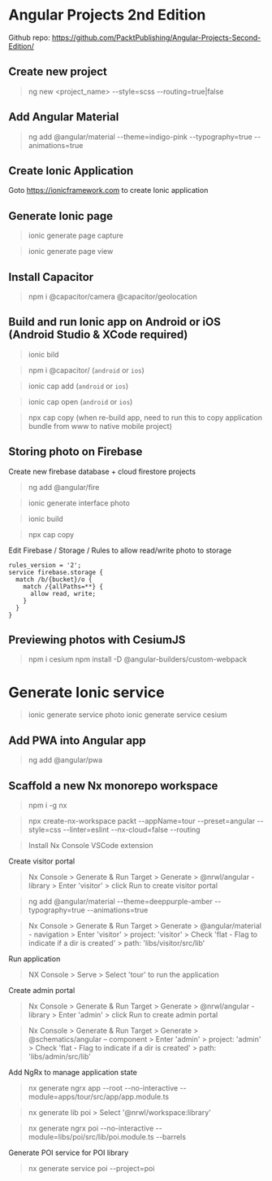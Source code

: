# Angular Projects 2nd Edition
Github repo: https://github.com/PacktPublishing/Angular-Projects-Second-Edition/

## Create new project
> ng new <project_name> --style=scss --routing=true|false

## Add Angular Material
> ng add @angular/material --theme=indigo-pink --typography=true --animations=true

## Create Ionic Application
Goto https://ionicframework.com to create Ionic application

## Generate Ionic page
> ionic generate page capture

> ionic generate page view

## Install Capacitor
> npm i @capacitor/camera @capacitor/geolocation

## Build and run Ionic app on Android or iOS (Android Studio & XCode required)
> ionic bild

> npm i @capacitor/<os> (`android` or `ios`)

> ionic cap add <os> (`android` or `ios`)

> ionic cap open <os> (`android` or `ios`)

> npx cap copy (when re-build app, need to run this to copy application bundle from www to native mobile project)

## Storing photo on Firebase
Create new firebase database + cloud firestore projects
> ng add @angular/fire

> ionic generate interface photo

> ionic build

> npx cap copy

Edit Firebase / Storage / Rules to allow read/write photo to storage
```
rules_version = '2';
service firebase.storage {
  match /b/{bucket}/o {
    match /{allPaths=**} {
      allow read, write;
    }
  }
}
```

## Previewing photos with CesiumJS
> npm i cesium
> npm install -D @angular-builders/custom-webpack

# Generate Ionic service
> ionic generate service photo
> ionic generate service cesium

## Add PWA into Angular app
> ng add @angular/pwa

## Scaffold a new Nx monorepo workspace
> npm i -g nx

> npx create-nx-workspace packt --appName=tour --preset=angular --style=css --linter=eslint --nx-cloud=false --routing

> Install Nx Console VSCode extension

Create visitor portal
> Nx Console > Generate & Run Target > Generate > @nrwl/angular - library > Enter 'visitor' > click Run to create visitor portal

> ng add @angular/material --theme=deeppurple-amber --typography=true --animations=true

> Nx Console > Generate & Run Target > Generate > @angular/material - navigation > Enter 'visitor' > project: 'visitor' > Check 'flat - Flag to indicate if a dir is created' > path: 'libs/visitor/src/lib'

Run application
> NX Console > Serve > Select 'tour' to run the application

Create admin portal
> Nx Console > Generate & Run Target > Generate > @nrwl/angular - library > Enter 'admin' > click Run to create admin portal

> Nx Console > Generate & Run Target > Generate > @schematics/angular – component > Enter 'admin' > project: 'admin' > Check 'flat - Flag to indicate if a dir is created' > path: 'libs/admin/src/lib'

Add NgRx to manage application state
> nx generate ngrx app --root --no-interactive --module=apps/tour/src/app/app.module.ts

> nx generate lib poi > Select '@nrwl/workspace:library'

> nx generate ngrx poi --no-interactive --module=libs/poi/src/lib/poi.module.ts --barrels

Generate POI service for POI library
> nx generate service poi --project=poi